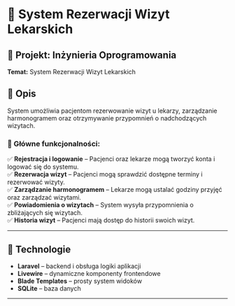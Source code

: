 # 🏥 System Rezerwacji Wizyt Lekarskich  

## 📌 Projekt: Inżynieria Oprogramowania  

**Temat:** System Rezerwacji Wizyt Lekarskich  

## 📖 Opis  
System umożliwia pacjentom rezerwowanie wizyt u lekarzy, zarządzanie harmonogramem oraz otrzymywanie przypomnień o nadchodzących wizytach.  

### 🔹 Główne funkcjonalności:  
✅ **Rejestracja i logowanie** – Pacjenci oraz lekarze mogą tworzyć konta i logować się do systemu.  
✅ **Rezerwacja wizyt** – Pacjenci mogą sprawdzić dostępne terminy i rezerwować wizyty.  
✅ **Zarządzanie harmonogramem** – Lekarze mogą ustalać godziny przyjęć oraz zarządzać wizytami.  
✅ **Powiadomienia o wizytach** – System wysyła przypomnienia o zbliżających się wizytach.  
✅ **Historia wizyt** – Pacjenci mają dostęp do historii swoich wizyt.  

---

## 🔧 Technologie  
- **Laravel** – backend i obsługa logiki aplikacji  
- **Livewire** – dynamiczne komponenty frontendowe  
- **Blade Templates** – prosty system widoków  
- **SQLite** – baza danych  

---

